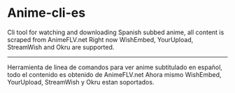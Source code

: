 # Anime-cli-es
Cli tool for watching and downloading Spanish subbed anime, all content is scraped from AnimeFLV.net 
Right now  WishEmbed, YourUpload, StreamWish and Okru are supported.

----------------------------------------------------------------------------------------------------------------------

Herramienta de linea de comandos para ver anime subtitulado en español, todo el contenido es obtenido de AnimeFLV.net
Ahora mismo WishEmbed, YourUpload, StreamWish y Okru estan soportados.
